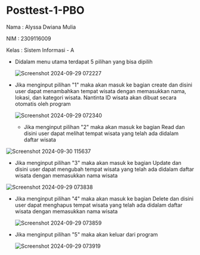 # Posttest-1-PBO

Nama : Alyssa Dwiana Mulia

NIM : 2309116009

Kelas : Sistem Informasi - A


- Didalam menu utama terdapat 5 pilihan yang bisa dipilih

  ![Screenshot 2024-09-29 072227](https://github.com/user-attachments/assets/85c96b3a-bbad-4220-8c70-179c34da617a)


- Jika menginput pilihan "1" maka akan masuk ke bagian create dan disini user dapat menambahkan tempat wisata dengan memasukkan nama, lokasi, dan kategori wisata. Nantinta ID wisata akan dibuat secara otomatis oleh program

  ![Screenshot 2024-09-29 072340](https://github.com/user-attachments/assets/1e56b921-15ef-4872-b157-a6dd413fd501)


  - Jika menginput pilihan "2" maka akan masuk ke bagian Read dan disini user dapat melihat tempat wisata yang telah ada didalam daftar wisata

![Screenshot 2024-09-30 115637](https://github.com/user-attachments/assets/02a75c89-30c4-4586-bf81-f70cb2fc3264)


- Jika menginput pilihan "3" maka akan masuk ke bagian Update dan disini user dapat mengubah tempat wisata yang telah ada didalam daftar wisata dengan memasukkan nama wisata

![Screenshot 2024-09-29 073838](https://github.com/user-attachments/assets/14916c1d-81a9-4dec-914d-e517ddf4d9a0)


- Jika menginput pilihan "4" maka akan masuk ke bagian Delete dan disini user dapat menghapus tempat wisata yang telah ada didalam daftar wisata dengan memasukkan nama wisata

  ![Screenshot 2024-09-29 073859](https://github.com/user-attachments/assets/f96bbd01-72a6-43e7-808b-a8521f8e07e3)


- Jika menginput pilihan "5" maka akan keluar dari program

  ![Screenshot 2024-09-29 073919](https://github.com/user-attachments/assets/e9bc67ea-7d3d-427c-b72c-c25c6f2aff6a)


